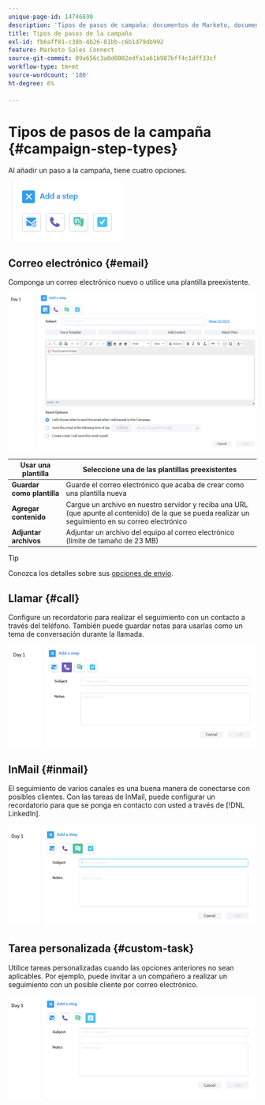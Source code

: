 ```yaml
---
unique-page-id: 14746690
description: 'Tipos de pasos de campaña: documentos de Marketo, documentación del producto'
title: Tipos de pasos de la campaña
exl-id: fb6aff01-c38b-4b26-81bb-c6b1d79db992
feature: Marketo Sales Connect
source-git-commit: 09a656c3a0d0002edfa1a61b987bff4c1dff33cf
workflow-type: tm+mt
source-wordcount: '180'
ht-degree: 6%

---
```


# Tipos de pasos de la campaña {#campaign-step-types}

Al añadir un paso a la campaña, tiene cuatro opciones.

![](assets/one-4.png)

## Correo electrónico {#email}

Componga un correo electrónico nuevo o utilice una plantilla preexistente.

![](assets/email.png)

| **Usar una plantilla** | Seleccione una de las plantillas preexistentes |
|---|---|
| **Guardar como plantilla** | Guarde el correo electrónico que acaba de crear como una plantilla nueva |
| **Agregar contenido** | Cargue un archivo en nuestro servidor y reciba una URL (que apunte al contenido) de la que se pueda realizar un seguimiento en su correo electrónico |
| **Adjuntar archivos** | Adjuntar un archivo del equipo al correo electrónico (límite de tamaño de 23 MB) |

>[!TIP]
>
>Conozca los detalles sobre sus [opciones de envío](/help/marketo/product-docs/marketo-sales-connect/campaigns/understanding-send-options.md).

## Llamar {#call}

Configure un recordatorio para realizar el seguimiento con un contacto a través del teléfono. También puede guardar notas para usarlas como un tema de conversación durante la llamada.

![](assets/pic.png)

## InMail {#inmail}

El seguimiento de varios canales es una buena manera de conectarse con posibles clientes. Con las tareas de InMail, puede configurar un recordatorio para que se ponga en contacto con usted a través de [!DNL LinkedIn].

![](assets/inmail.png)

## Tarea personalizada {#custom-task}

Utilice tareas personalizadas cuando las opciones anteriores no sean aplicables. Por ejemplo, puede invitar a un compañero a realizar un seguimiento con un posible cliente por correo electrónico.

![](assets/custom.png)
